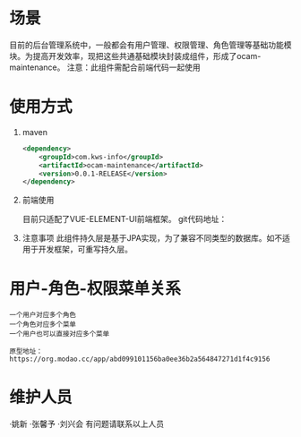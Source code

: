# 场景

目前的后台管理系统中，一般都会有用户管理、权限管理、角色管理等基础功能模块。为提高开发效率，现把这些共通基础模块封装成组件，形成了ocam-maintenance。
注意：此组件需配合前端代码一起使用

# 使用方式

1. maven

    ```xml
    <dependency>
        <groupId>com.kws-info</groupId>
        <artifactId>ocam-maintenance</artifactId>
        <version>0.0.1-RELEASE</version>
    </dependency>
    ```

2. 前端使用

    目前只适配了VUE-ELEMENT-UI前端框架。
    git代码地址：
    
3. 注意事项
    此组件持久层是基于JPA实现，为了兼容不同类型的数据库。如不适用于开发框架，可重写持久层。

# 用户-角色-权限菜单关系

    一个用户对应多个角色
    一个角色对应多个菜单
    一个用户也可以直接对应多个菜单
    
    原型地址：https://org.modao.cc/app/abd099101156ba0ee36b2a564847271d1f4c9156
    
# 维护人员
·姚新
·张馨予
·刘兴会
有问题请联系以上人员